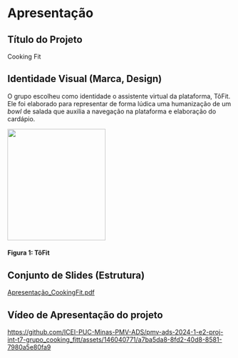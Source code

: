 # Apresentação


## Título do Projeto

Cooking Fit

## Identidade Visual (Marca, Design)

O grupo escolheu como identidade o assistente virtual da plataforma, TôFit. Ele foi elaborado para representar de forma lúdica uma humanização de um _bowl_ de salada que auxilia a navegação na plataforma e elaboração do cardápio.

<img src= "https://github.com/ICEI-PUC-Minas-PMV-ADS/pmv-ads-2024-1-e2-proj-int-t7-grupo_cooking_fitt/assets/144388125/196b73b3-c983-4675-b18e-7114d4f0ebef" width = "220" height = "250" />

#### Figura 1: TôFit

## Conjunto de Slides (Estrutura)

[Apresentação_CookingFit.pdf](https://github.com/ICEI-PUC-Minas-PMV-ADS/pmv-ads-2024-1-e2-proj-int-t7-grupo_cooking_fitt/files/14972269/Apresentacao_CookingFit.pdf)
 
## Vídeo de Apresentação do projeto

https://github.com/ICEI-PUC-Minas-PMV-ADS/pmv-ads-2024-1-e2-proj-int-t7-grupo_cooking_fitt/assets/146040771/a7ba5da8-8fd2-40d8-8581-7980a5e80fa9


